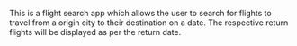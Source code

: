 This is a flight search app which allows the user to search for flights to travel from a origin city to their destination on a date. The respective return flights will be displayed as per the return date.
